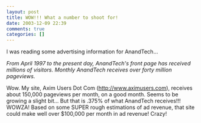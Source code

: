 ```yaml
---
layout: post
title: WOW!!! What a number to shoot for!
date: 2003-12-09 22:39
comments: true
categories: []
---
```

I was reading some advertising information for AnandTech...

<i>From April 1997 to the present day, AnandTech's front page has received millions of visitors. Monthly AnandTech receives over forty million pageviews.</i>

Wow. My site, Axim Users Dot Com (http://www.aximusers.com), receives about 150,000 pageviews per month, on a good month. Seems to be growing a slight bit... But that is .375% of what AnandTech receives!!! WOWZA! Based on some SUPER rough estimations of ad revenue, that site could make well over $100,000 per month in ad revenue! Crazy!
